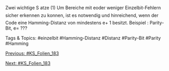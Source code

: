 Zwei wichtige S atze
(1) Um Bereiche mit eoder weniger Einzelbit-Fehlern sicher erkennen zu
konnen, ist es notwendig und hinreichend, wenn der Code eine
Hamming-Distanz von mindestens e+ 1 besitzt.
Beispiel : Parity-Bit, e= ???

   Tags & Topics:
   #einzelbit
   #Hamming-Distanz
   #Distanz
   #Parity-Bit
   #Parity
   #Hamming

[Previous: #KS_Folien_183](KS_Folien_183.md)

[Next: #KS_Folien_183](KS_Folien_183.md)
